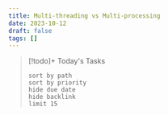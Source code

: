 ```yaml
---
title: Multi-threading vs Multi-processing
date: 2023-10-12
draft: false
tags: []
---
```

> [!todo]+ Today's Tasks
> ```tasks
> sort by path
> sort by priority
> hide due date
> hide backlink
> limit 15
> ```

